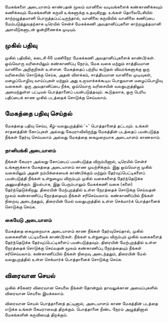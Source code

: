 மேகங்களை அடையாளம் காண்பதன் மூலம் வானிலை வடிவங்களைக் கண்காணிக்கவும் கணிக்கவும் மேகங்களின் கருவி உங்களுக்கு உதவுகிறது. உங்கள் தொலைபேசியில் காற்றழுத்தமானி பொருத்தப்பட்டிருந்தால், வானிலை கருவியில் வானிலை கணிப்பை மேம்படுத்துவதற்காக டிரெயில் சென்ச் மேகக்கணி அவதானிப்புகளை காற்றழுத்தமானி அளவீடுகளுடன் ஒன்றிணைக்க முடியும்.

 ## முகில் பதிவு
 முகில் பதிவில், கடைசி 48 மணிநேர மேகக்கணி அவதானிப்புகளைக் காண்பீர்கள். ஒவ்வொரு வரிசையிலும் கண்காணிப்பு நேரம், மேக வகை மற்றும் சாத்தியமான வானிலை அறிகுறிகள் உள்ளன. மேகத்தைப் பற்றிய கூடுதல் விவரங்களுக்கு ஒரு வரிசையில் சொடுக்கு செய்க, அதன் விளக்கம், சாத்தியமான வானிலை முடிவுகள், மழைப்பொழிவு வாய்ப்புகள் மற்றும் அது உருவாக்கக்கூடிய பொதுவான மழைப்பொழிவு வகைகள். ஒரு அவதானிப்பை நீக்க, ஒவ்வொரு வரிசையின் வலதுபுறத்திலும் அமைந்துள்ள பட்டியல் பொத்தானைப் பயன்படுத்தவும். கூடுதலாக, ஒரு பெரிய பதிப்பைக் காண முகில் படத்தைக் சொடுக்கு செய்யலாம்.

 ## மேகத்தை பதிவு செய்தல்
 மேகத்தை பதிவு செய்ய, கீழ்-வலதுபுறத்தில் '+' பொத்தானைத் தட்டவும். உங்கள் சாதனத்தின் கோப்புகள் அல்லது கேமராவிலிருந்து மேகத்தின் படத்தைப் பயன்படுத்த நீங்கள் தேர்வு செய்யலாம் அல்லது மேகத்தை கைமுறையாக அடையாளம் காணலாம்.

 ### தானியங்கி அடையாளம்
 நீங்கள் கேமரா அல்லது கோப்பைப் பயன்படுத்த விரும்பினால், டிரெயில் சென்ச் உங்களுக்காக மேகத்தை அடையாளம் காண முயற்சிக்கும். இது ஒவ்வொரு முகில் வகையிலும் அதன் நம்பிக்கையைக் காண்பிக்கும் மற்றும் தேர்வுப்பெட்டிகளைப் பயன்படுத்தி நீங்கள் உள்நுழைய விரும்பும் முகில் வகைகளைத் தேர்ந்தெடுக்க அனுமதிக்கும். இயல்பாக, இது பெரும்பாலும் மேகக்கணி வகை (களை) தேர்ந்தெடுக்கிறது. திரையின் மேற்புறத்தில் உள்ள நேரத்தைக் சொடுக்கு செய்வதன் மூலம் கண்காணிப்பு நேரத்தையும் நீங்கள் சரிசெய்யலாம். கண்காணிப்பில் நீங்கள் நிறைவு அடைந்ததும், திரையின் மேல் வலதுபுறத்தில் உள்ள செக்மார்க் பொத்தானைக் சொடுக்கு செய்க.

 ### கையேடு அடையாளம்
 மேகத்தை கைமுறையாக அடையாளம் காண நீங்கள் தேர்வுசெய்தால், முகில் வகைகளின் பட்டியலைக் காண்பீர்கள். நீங்கள் உள்நுழைய விரும்பும் முகில் வகைகளைத் தேர்ந்தெடுக்க தேர்வுப்பெட்டிகளைப் பயன்படுத்தவும். திரையின் மேற்புறத்தில் உள்ள நேரத்தைக் சொடுக்கு செய்வதன் மூலம் கண்காணிப்பு நேரத்தையும் நீங்கள் சரிசெய்யலாம். கண்காணிப்பில் நீங்கள் நிறைவு அடைந்ததும், திரையின் மேல் வலதுபுறத்தில் உள்ள செக்மார்க் பொத்தானைக் சொடுக்கு செய்க.

 ## விரைவான செயல்
 முகில் ச்கேனர் விரைவான செயலை நீங்கள் தோன்றும் தாவலுக்கான அமைப்புகளில் விரைவான செயலை இயக்கலாம்.

 விரைவான செயல் பொத்தானைத் தட்டினால், அடையாளம் காண மேகத்தின் படத்தை எடுக்க உங்கள் கேமராவைத் திறக்கும். பொத்தானை நீண்ட நேரம் அழுத்தினால் மேகங்களின் கருவியைத் திறக்கும்.
